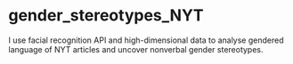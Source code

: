 # gender_stereotypes_NYT
I use facial recognition API and high-dimensional data to analyse gendered language of NYT articles and uncover nonverbal gender stereotypes.

